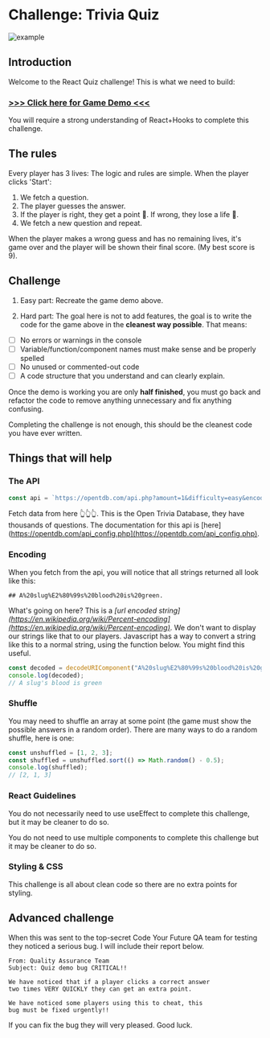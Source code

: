 # Challenge: Trivia Quiz

![example](https://i.ibb.co/Byyss7c/Screenshot-2020-07-02-at-20-00-51.png)

## Introduction

Welcome to the React Quiz challenge! This is what we need to build:

### [>>> Click here for Game Demo <<<](https://csb-qmydz-9dm8xvx98.vercel.app/)

You will require a strong understanding of React+Hooks to complete this challenge.

## The rules

Every player has 3 lives: The logic and rules are simple. When the player clicks 'Start':

1. We fetch a question.
2. The player guesses the answer.
3. If the player is right, they get a point 🥇. If wrong, they lose a life 🖤.
4. We fetch a new question and repeat.

When the player makes a wrong guess and has no remaining lives, it's game over and the player will be shown their final score. (My best score is 9).

## Challenge

1. Easy part: Recreate the game demo above.

2. Hard part: The goal here is not to add features, the goal is to write the code for the game above in the **cleanest way possible**. That means:

- [ ] No errors or warnings in the console
- [ ] Variable/function/component names must make sense and be properly spelled
- [ ] No unused or commented-out code
- [ ] A code structure that you understand and can clearly explain.

Once the demo is working you are only **half finished**, you must go back and refactor the code to remove anything unnecessary and fix anything confusing.

Completing the challenge is not enough, this should be the cleanest code you have ever written.

## Things that will help

### The API

```js
const api = `https://opentdb.com/api.php?amount=1&difficulty=easy&encode=url3986`;
```

Fetch data from here 👆👆👆. This is the Open Trivia Database, they have thousands of questions. The documentation for this api is [here](https://opentdb.com/api_config.php](https://opentdb.com/api_config.php).

### Encoding

When you fetch from the api, you will notice that all strings returned all look like this:

```
## A%20slug%E2%80%99s%20blood%20is%20green.
```

What's going on here? This is a _[url encoded string](https://en.wikipedia.org/wiki/Percent-encoding](https://en.wikipedia.org/wiki/Percent-encoding)_. We don't want to display our strings like that to our players. Javascript has a way to convert a string like this to a normal string, using the function below. You might find this useful.

```js
const decoded = decodeURIComponent("A%20slug%E2%80%99s%20blood%20is%20green");
console.log(decoded);
// A slug's blood is green
```

### Shuffle

You may need to shuffle an array at some point (the game must show the possible answers in a random order). There are many ways to do a random shuffle, here is one:

```js
const unshuffled = [1, 2, 3];
const shuffled = unshuffled.sort(() => Math.random() - 0.5);
console.log(shuffled);
// [2, 1, 3]
```

### React Guidelines

You do not necessarily need to use useEffect to complete this challenge, but it may be cleaner to do so.

You do not need to use multiple components to complete this challenge but it may be cleaner to do so.

### Styling & CSS

This challenge is all about clean code so there are no extra points for styling.

## Advanced challenge

When this was sent to the top-secret Code Your Future QA team for testing they noticed a serious bug. I will include their report below.

```
From: Quality Assurance Team
Subject: Quiz demo bug CRITICAL!!

We have noticed that if a player clicks a correct answer
two times VERY QUICKLY they can get an extra point.

We have noticed some players using this to cheat, this
bug must be fixed urgently!!
```

If you can fix the bug they will very pleased. Good luck.
